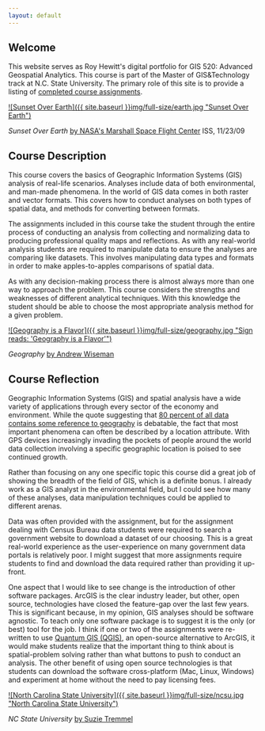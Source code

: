 ```yaml
---
layout: default
---
```


## Welcome

This website serves as Roy Hewitt's digital portfolio for GIS 520: Advanced Geospatial Analytics.  This course is part of the Master of GIS&amp;Technology track at N.C. State University.  The primary role of this site is to provide a listing of [completed course assignments]({{site.baseurl}}/assignments/).

<a href="https://flic.kr/p/7tL7tJ">![Sunset Over Earth]({{ site.baseurl }}img/full-size/earth.jpg "Sunset Over Earth")</a>

*Sunset Over Earth* <a href="https://www.flickr.com/photos/nasamarshall/">by NASA's Marshall Space Flight Center</a> ISS, 11/23/09

## Course Description

This course covers the basics of Geographic Information Systems (GIS) analysis of real-life scenarios.  Analyses include data of both environmental, and man-made phenomena.  In the world of GIS data comes in both raster and vector formats.  This covers how to conduct analyses on both types of spatial data, and methods for converting between formats.

The assignments included in this course take the student through the entire process of conducting an analysis from collecting and normalizing data to producing professional quality maps and reflections.  As with any real-world analysis students are required to manipulate data to ensure the analyses are comparing like datasets.  This involves manipulating data types and formats in order to make apples-to-apples comparisons of spatial data.

As with any decision-making process there is almost always more than one way to approach the problem.  This course considers the strengths and weaknesses of different analytical techniques.  With this knowledge the student should be able to choose the most appropriate analysis method for a given problem.

<a href="https://flic.kr/p/52gcBa">![Geography is a Flavor]({{ site.baseurl }}img/full-size/geography.jpg "Sign reads: 'Geography is a Flavor'")</a>

*Geography* <a href="https://www.flickr.com/photos/awiseman/">by Andrew Wiseman</a>

## Course Reflection

Geographic Information Systems (GIS) and spatial analysis have a wide variety of applications through every sector of the economy and environment.  While the quote suggesting that [80 percent of all data contains some reference to geography](http://www.sensysmag.com/spatialsustain/reference-for-80-of-data-contains-geography-quote.html) is debatable, the fact that most important phenomena can often be described by a location attribute.  With GPS devices increasingly invading the pockets of people around the world data collection involving a specific geographic location is poised to see continued growth.

Rather than focusing on any one specific topic this course did a great job of showing the breadth of the field of GIS, which is a definite bonus.  I already work as a GIS analyst in the environmental field, but I could see how many of these analyses, data manipulation techniques could be applied to different arenas.

Data was often provided with the assignment, but for the assignment dealing with Census Bureau data students were required to search a government website to download a dataset of our choosing.  This is a great real-world experience as the user-experience on many government data portals is relatively poor.  I might suggest that more assignments require students to find and download the data required rather than providing it up-front.

One aspect that I would like to see change is the introduction of other software packages.  ArcGIS is the clear industry leader, but other, open source, technologies have closed the feature-gap over the last few years.  This is significant because, in my opinion, GIS analyses should be software agnostic.  To teach only one software package is to suggest it is the only (or best) tool for the job.  I think if one or two of the assignments were re-written to use [Quantum GIS (QGIS)](http://www.qgis.org/en/site/), an open-source alternative to ArcGIS, it would make students realize that the important thing to think about is spatial-problem solving rather than what buttons to push to conduct an analysis.  The other benefit of using open source technologies is that students can download the software cross-platform (Mac, Linux, Windows) and experiment at home without the need to pay licensing fees.

<a href="https://flic.kr/p/72PRGV">![North Carolina State University]({{ site.baseurl }}img/full-size/ncsu.jpg "North Carolina State University")</a>

*NC State University* <a href="https://www.flickr.com/photos/23727257@N00/">by Suzie Tremmel</a>